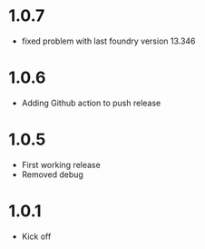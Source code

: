 # 1.0.7
- fixed problem with last foundry version 13.346

# 1.0.6
- Adding Github action to push release

# 1.0.5
- First working release
- Removed debug

# 1.0.1
- Kick off